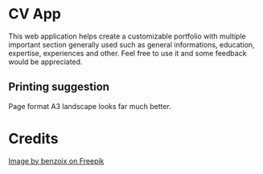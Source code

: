 # CV App

This web application helps create a customizable portfolio with multiple important section generally used such as general informations, education, expertise, experiences and other. Feel free to use it and some feedback would be appreciated.

## Printing suggestion
Page format A3 landscape looks far much better.

# Credits
<a href="https://www.freepik.com/free-photo/lifestyle-beauty-fashion-people-emotions-concept-young-asian-female-office-manager-ceo-with-pleased-expression-standing-white-background-smiling-with-arms-crossed-chest_17096746.htm#fromView=search&page=1&position=16&uuid=2b3bc66b-2df0-4f60-99d6-0537f4d12a87">Image by benzoix on Freepik</a>

